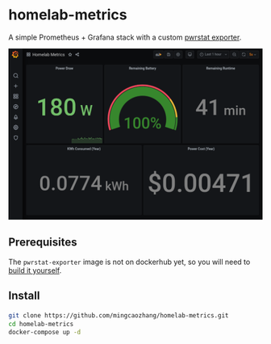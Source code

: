 # homelab-metrics

A simple Prometheus + Grafana stack with a custom [pwrstat exporter](https://github.com/mingcaozhang/pwrstat-exporter).

![Dashboard](grafana_screenshot.png)

## Prerequisites

The `pwrstat-exporter` image is not on dockerhub yet, so you will need to [build it yourself](https://github.com/mingcaozhang/pwrstat-exporter#Install).

## Install

```bash
git clone https://github.com/mingcaozhang/homelab-metrics.git 
cd homelab-metrics 
docker-compose up -d
```
